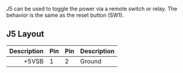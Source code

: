 J5 can be used to toggle the power via a remote switch or relay. The
behavior is the same as the reset button (SW1).

## J5 Layout

| Description | Pin | Pin | Description |
|------------:|-----|-----|:------------|
|       +5VSB |  1  |  2  | Ground      |


